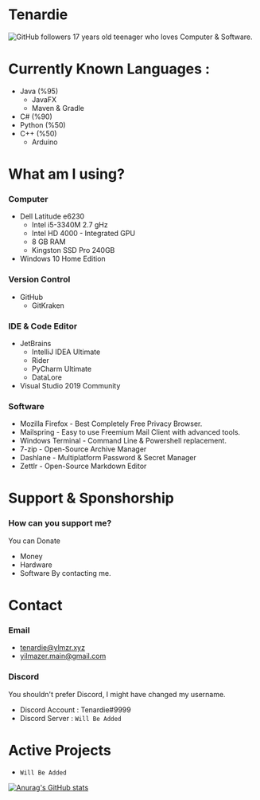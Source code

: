 # Tenardie
![GitHub followers](https://img.shields.io/github/followers/tenardie?label=Follow%20Me%21&style=social)
17 years old teenager who loves Computer & Software.


# Currently Known Languages :
* Java (%95)
    * JavaFX
    * Maven & Gradle
* C# (%90)
* Python (%50)
* C++ (%50)
    * Arduino

#  What am I using?
### Computer
* Dell Latitude e6230
    * Intel i5-3340M 2.7 gHz
    * Intel HD 4000 - Integrated GPU
    * 8 GB RAM
    * Kingston SSD Pro 240GB
* Windows 10 Home Edition
### Version Control
* GitHub
    * GitKraken
### IDE & Code Editor
* JetBrains
    * IntelliJ IDEA Ultimate
    * Rider
    * PyCharm Ultimate
    * DataLore
* Visual Studio 2019 Community
### Software
* Mozilla Firefox - Best Completely Free Privacy Browser.
* Mailspring - Easy to use Freemium Mail Client with advanced tools.
* Windows Terminal - Command Line & Powershell replacement.
* 7-zip - Open-Source Archive Manager
* Dashlane - Multiplatform Password & Secret Manager
* Zettlr - Open-Source Markdown Editor

# Support & Sponshorship
### How can you support me?
You can Donate
- Money
- Hardware
- Software
By contacting me.

# Contact
### Email
- tenardie@ylmzr.xyz
- yilmazer.main@gmail.com
### Discord 
You shouldn't prefer Discord, I might have changed my username.
- Discord Account : Tenardie#9999
- Discord Server : `Will Be Added`

# Active Projects
- `Will Be Added`


[![Anurag's GitHub stats](https://github-readme-stats.vercel.app/api?username=tenardie&show_icons=true&theme=radical)](https://www.ylmzr.xyz/)
